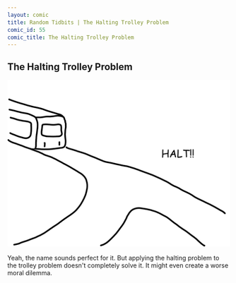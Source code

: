 ```yaml
---
layout: comic
title: Random Tidbits | The Halting Trolley Problem
comic_id: 55
comic_title: The Halting Trolley Problem
---
```


## The Halting Trolley Problem

<img id="img55" src="/assets/images/55.png">

Yeah, the name sounds perfect for it. But applying the halting problem to the trolley problem doesn't completely solve it. It might even create a worse moral dilemma.
